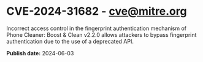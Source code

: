 # CVE-2024-31682 - cve@mitre.org

Incorrect access control in the fingerprint authentication mechanism of Phone Cleaner: Boost & Clean v2.2.0 allows attackers to bypass fingerprint authentication due to the use of a deprecated API.

**Publish date:** 2024-06-03
